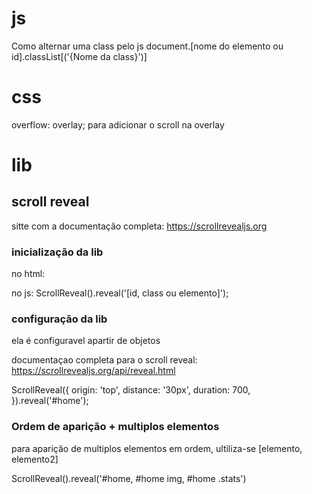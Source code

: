 # js
Como alternar uma class pelo js
document.[nome do elemento ou id].classList[('{Nome da class}')]


# css
overflow: overlay; para adicionar o scroll na overlay 

# lib
## scroll reveal 

sitte com a documentação completa: https://scrollrevealjs.org

### inicialização da lib

no html: <script src="https://unpkg.com/scrollreveal"></script>

no js: ScrollReveal().reveal('[id, class ou elemento]');

### configuração da lib

ela é configuravel apartir de objetos

documentaçao completa para o scroll reveal: https://scrollrevealjs.org/api/reveal.html


ScrollReveal({
    origin: 'top', 
    distance: '30px',
    duration: 700,
}).reveal('#home');

### Ordem de aparição + multiplos elementos 

para aparição de multiplos elementos em ordem, ultiliza-se [elemento, elemento2]

ScrollReveal().reveal('#home, #home img, #home .stats')